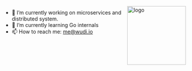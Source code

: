 <img src="https://github-readme-stats.vercel.app/api?username=wudi&show_icons=true" alt="logo" height="160" align="right" style="margin: 5px; margin-bottom: 20px;" />

- 🔭 I’m currently working on microservices and distributed system.
- 🌱 I’m currently learning Go internals
- 📫 How to reach me: me@wudi.io

<!--
**changkun/changkun** is a ✨ _special_ ✨ repository because its `README.md` (this file) appears on your GitHub profile.

Here are some ideas to get you started:

- 🔭 I’m currently working on ...
- 🌱 I’m currently learning ...
- 👯 I’m looking to collaborate on ...
- 🤔 I’m looking for help with ...
- 💬 Ask me about ...
- 📫 How to reach me: ...
- 😄 Pronouns: ...
- ⚡ Fun fact: ...
-->
